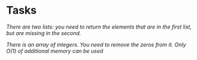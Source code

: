 # Tasks
_There are two lists: you need to return the elements that are in the first list, but are missing in the second._

_There is an array of integers. You need to remove the zeros from it. Only O(1) of additional memory can be used_